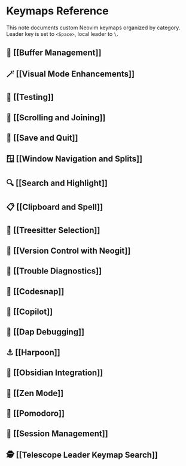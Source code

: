 
# Keymaps Reference

This note documents custom Neovim keymaps organized by category. Leader key is set to `<Space>`, local leader to `\`.


## 🔀 [[Buffer Management]]

## 🪄 [[Visual Mode Enhancements]]

## 🧪 [[Testing]]

## 📜 [[Scrolling and Joining]]

## 💾 [[Save and Quit]]

## 🪟 [[Window Navigation and Splits]]

## 🔍 [[Search and Highlight]]

## 📋 [[Clipboard and Spell]]

## 🧠 [[Treesitter Selection]]

## 🚀 [[Version Control with Neogit]]

## 🚨 [[Trouble Diagnostics]]

## 📸 [[Codesnap]]

## 🤖 [[Copilot]]

## 🐞 [[Dap Debugging]]

## ⚓ [[Harpoon]]

## 📝 [[Obsidian Integration]]

## 🧘 [[Zen Mode]]

## 🍅 [[Pomodoro]]

## 📂 [[Session Management]]

## 🕵️ [[Telescope Leader Keymap Search]]
